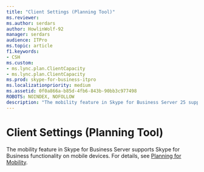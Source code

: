 ```yaml
---
title: "Client Settings (Planning Tool)"
ms.reviewer: 
ms.author: serdars
author: HowlinWolf-92
manager: serdars
audience: ITPro
ms.topic: article
f1.keywords:
- CSH
ms.custom:
- ms.lync.plan.ClientCapacity
- ms.lync.plan.ClientCapacity
ms.prod: skype-for-business-itpro
ms.localizationpriority: medium
ms.assetid: 0f0a866a-b85d-4fb6-843b-90bb3c977498
ROBOTS: NOINDEX, NOFOLLOW
description: "The mobility feature in Skype for Business Server 25 supports Skype for Business functionality on mobile devices. For details, see Planning for Mobility."
---
```


# Client Settings (Planning Tool)

The mobility feature in Skype for Business Server supports Skype for Business functionality on mobile devices. For details, see [Planning for Mobility](/previous-versions/office/lync-server-2013/lync-server-2013-planning-for-mobility).
